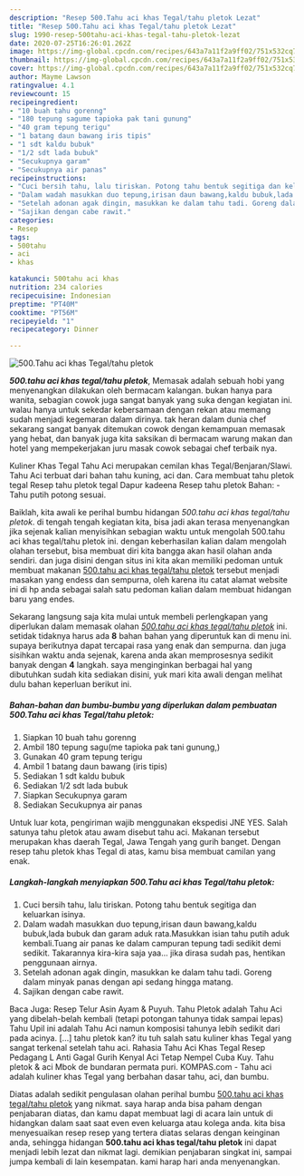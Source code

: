 ```yaml
---
description: "Resep 500.Tahu aci khas Tegal/tahu pletok Lezat"
title: "Resep 500.Tahu aci khas Tegal/tahu pletok Lezat"
slug: 1990-resep-500tahu-aci-khas-tegal-tahu-pletok-lezat
date: 2020-07-25T16:26:01.262Z
image: https://img-global.cpcdn.com/recipes/643a7a11f2a9ff02/751x532cq70/500tahu-aci-khas-tegaltahu-pletok-foto-resep-utama.jpg
thumbnail: https://img-global.cpcdn.com/recipes/643a7a11f2a9ff02/751x532cq70/500tahu-aci-khas-tegaltahu-pletok-foto-resep-utama.jpg
cover: https://img-global.cpcdn.com/recipes/643a7a11f2a9ff02/751x532cq70/500tahu-aci-khas-tegaltahu-pletok-foto-resep-utama.jpg
author: Mayme Lawson
ratingvalue: 4.1
reviewcount: 15
recipeingredient:
- "10 buah tahu gorenng"
- "180 tepung sagume tapioka pak tani gunung"
- "40 gram tepung terigu"
- "1 batang daun bawang iris tipis"
- "1 sdt kaldu bubuk"
- "1/2 sdt lada bubuk"
- "Secukupnya garam"
- "Secukupnya air panas"
recipeinstructions:
- "Cuci bersih tahu, lalu tiriskan. Potong tahu bentuk segitiga dan keluarkan isinya."
- "Dalam wadah masukkan duo tepung,irisan daun bawang,kaldu bubuk,lada bubuk dan garam aduk rata.Masukkan isian tahu putih aduk kembali.Tuang air panas ke dalam campuran tepung tadi sedikit demi sedikit. Takarannya kira-kira saja yaa... jika dirasa sudah pas, hentikan penggunaan airnya."
- "Setelah adonan agak dingin, masukkan ke dalam tahu tadi. Goreng dalam minyak panas dengan api sedang hingga matang."
- "Sajikan dengan cabe rawit."
categories:
- Resep
tags:
- 500tahu
- aci
- khas

katakunci: 500tahu aci khas 
nutrition: 234 calories
recipecuisine: Indonesian
preptime: "PT40M"
cooktime: "PT56M"
recipeyield: "1"
recipecategory: Dinner

---
```



![500.Tahu aci khas Tegal/tahu pletok](https://img-global.cpcdn.com/recipes/643a7a11f2a9ff02/751x532cq70/500tahu-aci-khas-tegaltahu-pletok-foto-resep-utama.jpg)

<b><i>500.tahu aci khas tegal/tahu pletok</i></b>, Memasak adalah sebuah hobi yang menyenangkan dilakukan oleh bermacam kalangan. bukan hanya para wanita, sebagian cowok juga sangat banyak yang suka dengan kegiatan ini. walau hanya untuk sekedar kebersamaan dengan rekan atau memang sudah menjadi kegemaran dalam dirinya. tak heran dalam dunia chef sekarang sangat banyak ditemukan cowok dengan kemampuan memasak yang hebat, dan banyak juga kita saksikan di bermacam warung makan dan hotel yang mempekerjakan juru masak cowok sebagai chef terbaik nya.

Kuliner Khas Tegal Tahu Aci merupakan cemilan khas Tegal/Benjaran/Slawi. Tahu Aci terbuat dari bahan tahu kuning, aci dan. Cara membuat tahu pletok tegal Resep tahu pletok tegal Dapur kadeena Resep tahu pletok Bahan: - Tahu putih potong sesuai.

Baiklah, kita awali ke perihal bumbu hidangan <i>500.tahu aci khas tegal/tahu pletok</i>. di tengah tengah kegiatan kita, bisa jadi akan terasa menyenangkan jika sejenak kalian menyisihkan sebagian waktu untuk mengolah 500.tahu aci khas tegal/tahu pletok ini. dengan keberhasilan kalian dalam mengolah olahan tersebut, bisa membuat diri kita bangga akan hasil olahan anda sendiri. dan juga disini dengan situs ini kita akan memiliki pedoman untuk membuat makanan <u>500.tahu aci khas tegal/tahu pletok</u> tersebut menjadi masakan yang endess dan sempurna, oleh karena itu catat alamat website ini di hp anda sebagai salah satu pedoman kalian dalam membuat hidangan baru yang endes.


Sekarang langsung saja kita mulai untuk membeli perlengkapan yang diperlukan dalam memasak olahan <u><i>500.tahu aci khas tegal/tahu pletok</i></u> ini. setidak tidaknya harus ada <b>8</b> bahan bahan yang diperuntuk kan di menu ini. supaya berikutnya dapat tercapai rasa yang enak dan sempurna. dan juga sisihkan waktu anda sejenak, karena anda akan memprosesnya sedikit banyak dengan <b>4</b> langkah. saya menginginkan berbagai hal yang dibutuhkan sudah kita sediakan disini, yuk mari kita awali dengan melihat dulu bahan keperluan berikut ini.

<!--inarticleads1-->

##### Bahan-bahan dan bumbu-bumbu yang diperlukan dalam pembuatan 500.Tahu aci khas Tegal/tahu pletok:

1. Siapkan 10 buah tahu gorenng
1. Ambil 180 tepung sagu(me tapioka pak tani gunung,)
1. Gunakan 40 gram tepung terigu
1. Ambil 1 batang daun bawang (iris tipis)
1. Sediakan 1 sdt kaldu bubuk
1. Sediakan 1/2 sdt lada bubuk
1. Siapkan Secukupnya garam
1. Sediakan Secukupnya air panas


Untuk luar kota, pengiriman wajib menggunakan ekspedisi JNE YES. Salah satunya tahu pletok atau awam disebut tahu aci. Makanan tersebut merupakan khas daerah Tegal, Jawa Tengah yang gurih banget. Dengan resep tahu pletok khas Tegal di atas, kamu bisa membuat camilan yang enak. 

<!--inarticleads2-->

##### Langkah-langkah menyiapkan 500.Tahu aci khas Tegal/tahu pletok:

1. Cuci bersih tahu, lalu tiriskan. Potong tahu bentuk segitiga dan keluarkan isinya.
1. Dalam wadah masukkan duo tepung,irisan daun bawang,kaldu bubuk,lada bubuk dan garam aduk rata.Masukkan isian tahu putih aduk kembali.Tuang air panas ke dalam campuran tepung tadi sedikit demi sedikit. Takarannya kira-kira saja yaa... jika dirasa sudah pas, hentikan penggunaan airnya.
1. Setelah adonan agak dingin, masukkan ke dalam tahu tadi. Goreng dalam minyak panas dengan api sedang hingga matang.
1. Sajikan dengan cabe rawit.


Baca Juga: Resep Telur Asin Ayam &amp; Puyuh. Tahu Pletok adalah Tahu Aci yang dibelah-belah kembali (tetapi potongan tahunya tidak sampai lepas) Tahu Upil ini adalah Tahu Aci namun komposisi tahunya lebih sedikit dari pada acinya. […] tahu pletok kan? itu tuh salah satu kuliner khas Tegal yang sangat terkenal setelah tahu aci. Rahasia Tahu Aci Khas Tegal Resep Pedagang L Anti Gagal Gurih Kenyal Aci Tetap Nempel Cuba Kuy. Tahu pletok &amp; aci Mbok de bundaran permata puri. KOMPAS.com - Tahu aci adalah kuliner khas Tegal yang berbahan dasar tahu, aci, dan bumbu. 

Diatas adalah sedikit pengulasan olahan perihal bumbu <u>500.tahu aci khas tegal/tahu pletok</u> yang nikmat. saya harap anda bisa paham dengan penjabaran diatas, dan kamu dapat membuat lagi di acara lain untuk di hidangkan dalam saat saat even even keluarga atau kolega anda. kita bisa menyesuaikan resep resep yang tertera diatas selaras dengan keinginan anda, sehingga hidangan <b>500.tahu aci khas tegal/tahu pletok</b> ini dapat menjadi lebih lezat dan nikmat lagi. demikian penjabaran singkat ini, sampai jumpa kembali di lain kesempatan. kami harap hari anda menyenangkan.
